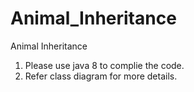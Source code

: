 # Animal_Inheritance
 Animal Inheritance
 1. Please use java 8 to complie the code.
 2. Refer class diagram for more details.
